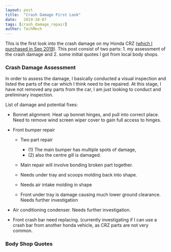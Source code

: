 ```yaml
---
layout: post
title:  "Crash Damage First Look"
date:   2019-10-07
tags: [crash_damage_repair]
author: TechMech
---
```


This is the first look into the crash damage on my Honda CRZ
([which I purchased in Sep 2019](https://techmechgarage.github.io/2019/09/30/welcome-honda-crz.html)).
This post consist of two parts:
	1. my assessment of the crash damage and 
	2. some initial quotes I got from local body shops.


### Crash Damage Assessment

In order to assess the damage, I basically conducted a visual inspection and listed 
the parts of the car which I think need to be repaired.
At this stage, I have not removed any parts from the car, I am just looking to
conduct and preliminary inspection.



List of damage and potential fixes:

* Bonnet alignment. 
Heat up bonnet hinges, and pull into correct place. Need to remove wind screen wiper cover to gain full access to hinges.

* Front bumper repair
  * Two part repair
    * (1) The main bumper has multiple spots of damage,
    * (2) also the centre gill is damaged.
  * Main repair will involve bonding broken part together.
  * Needs under tray and scoops molding back into shape.
  * Needs air intake molding in shape

  * Front under tray is damage causing much lower ground clearance.
  Needs further investigation


* Air conditioning condenser.
Needs further investigation.

* Front crash bar need replacing.
(currently investigating if I can use a crash bar from another honda vehicle, as CRZ parts are not very common.



### Body Shop Quotes



